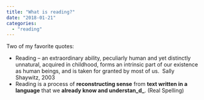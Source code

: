 ```yaml
---
title: "What is reading?"
date: "2018-01-21"
categories: 
  - "reading"
---
```


Two of my favorite quotes:

- Reading – an extraordinary ability, peculiarly human and yet distinctly unnatural, acquired in childhood, forms an intrinsic part of our existence as human beings, and is taken for granted by most of us.  Sally Shaywitz, 2003
- Reading is a process of **reconstructing sense** from **text written in a language** that we **already know and understan_d_**. (Real Spelling)
